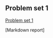 ## Problem set 1

[Problem set 1](https://colab.research.google.com/drive/1b88Uds_BOMD7PwfjXOZqFgboflh6Berl#scrollTo=6eVpNWpUBgiz)

[Markdown report]
